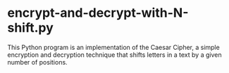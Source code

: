 # encrypt-and-decrypt-with-N-shift.py
This Python program is an implementation of the Caesar Cipher, a simple encryption and decryption technique that shifts letters in a text by a given number of positions.
